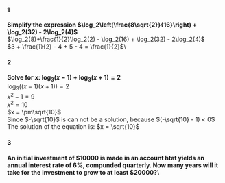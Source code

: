 #### 1
**Simplify the expression $\log_2\left(\frac{8\sqrt{2}}{16}\right) + \log_2(32) - 2\log_2(4)$**\
$\log_2(8)+\frac{1}{2}\log_2(2) - \log_2(16) + \log_2(32) - 2\log_2(4)$\
$3 + \frac{1}{2} - 4 + 5 - 4 = \frac{1}{2}$\
#### 2
**Solve for $x$: $\log_3(x-1) + \log_3(x + 1) = 2$**\
$\log_3((x - 1)(x + 1)) = 2$\
$x^2 - 1 = 9$\
$x^2 = 10$\
$x = \pm\sqrt{10}$\
Since $-\sqrt{10}$ is can not be a solution, because $(-\sqrt{10} - 1) < 0$\
The solution of the equation is: $x = \sqrt{10}$

#### 3
**An initial investment of $10000 is made in an account htat yields an annual interest rate of 6%, compunded quarterly. Now many years will it take for the investment to grow to at least $20000?**\

